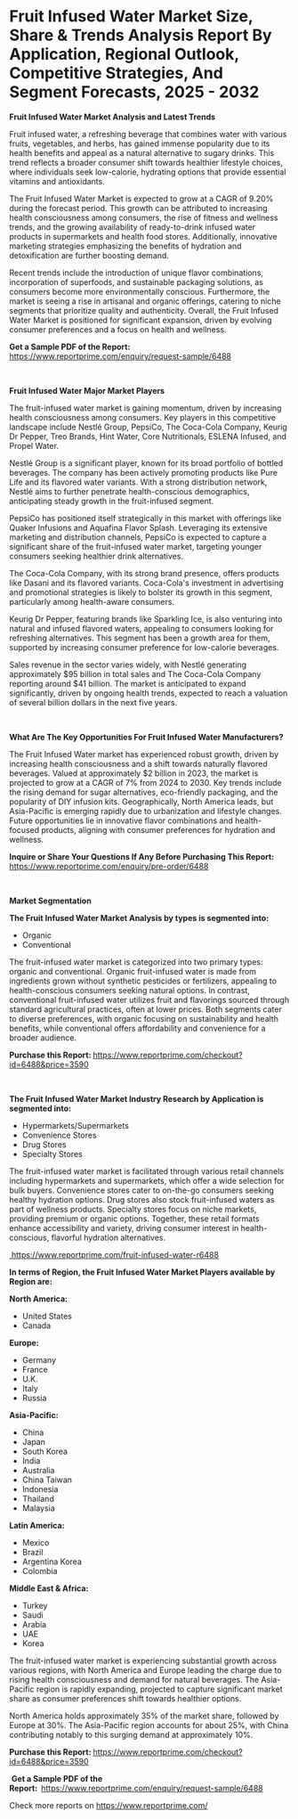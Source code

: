 <p><h1>Fruit Infused Water Market Size, Share & Trends Analysis Report By Application, Regional Outlook, Competitive Strategies, And Segment Forecasts, 2025 - 2032</h1></p><p><strong>Fruit Infused Water Market Analysis and Latest Trends</strong></p>
<p><p>Fruit infused water, a refreshing beverage that combines water with various fruits, vegetables, and herbs, has gained immense popularity due to its health benefits and appeal as a natural alternative to sugary drinks. This trend reflects a broader consumer shift towards healthier lifestyle choices, where individuals seek low-calorie, hydrating options that provide essential vitamins and antioxidants.</p><p>The Fruit Infused Water Market is expected to grow at a CAGR of 9.20% during the forecast period. This growth can be attributed to increasing health consciousness among consumers, the rise of fitness and wellness trends, and the growing availability of ready-to-drink infused water products in supermarkets and health food stores. Additionally, innovative marketing strategies emphasizing the benefits of hydration and detoxification are further boosting demand.</p><p>Recent trends include the introduction of unique flavor combinations, incorporation of superfoods, and sustainable packaging solutions, as consumers become more environmentally conscious. Furthermore, the market is seeing a rise in artisanal and organic offerings, catering to niche segments that prioritize quality and authenticity. Overall, the Fruit Infused Water Market is positioned for significant expansion, driven by evolving consumer preferences and a focus on health and wellness.</p></p>
<p><strong>Get a Sample PDF of the Report:&nbsp;</strong> <a href="https://www.reportprime.com/enquiry/request-sample/6488?utm_campaign=2885&utm_medium=2&utm_source=Github&utm_content=ia&utm_term=19032025&utm_id=fruit-infused-water">https://www.reportprime.com/enquiry/request-sample/6488</a></p>
<p>&nbsp;</p>
<p><strong>Fruit Infused Water Major Market Players</strong></p>
<p><p>The fruit-infused water market is gaining momentum, driven by increasing health consciousness among consumers. Key players in this competitive landscape include Nestlé Group, PepsiCo, The Coca-Cola Company, Keurig Dr Pepper, Treo Brands, Hint Water, Core Nutritionals, ESLENA Infused, and Propel Water.</p><p>Nestlé Group is a significant player, known for its broad portfolio of bottled beverages. The company has been actively promoting products like Pure Life and its flavored water variants. With a strong distribution network, Nestlé aims to further penetrate health-conscious demographics, anticipating steady growth in the fruit-infused segment.</p><p>PepsiCo has positioned itself strategically in this market with offerings like Quaker Infusions and Aquafina Flavor Splash. Leveraging its extensive marketing and distribution channels, PepsiCo is expected to capture a significant share of the fruit-infused water market, targeting younger consumers seeking healthier drink alternatives. </p><p>The Coca-Cola Company, with its strong brand presence, offers products like Dasani and its flavored variants. Coca-Cola's investment in advertising and promotional strategies is likely to bolster its growth in this segment, particularly among health-aware consumers. </p><p>Keurig Dr Pepper, featuring brands like Sparkling Ice, is also venturing into natural and infused flavored waters, appealing to consumers looking for refreshing alternatives. This segment has been a growth area for them, supported by increasing consumer preference for low-calorie beverages. </p><p>Sales revenue in the sector varies widely, with Nestlé generating approximately $95 billion in total sales and The Coca-Cola Company reporting around $41 billion. The market is anticipated to expand significantly, driven by ongoing health trends, expected to reach a valuation of several billion dollars in the next five years.</p></p>
<p>&nbsp;</p>
<p><strong>What Are The Key Opportunities For Fruit Infused Water Manufacturers?</strong></p>
<p><p>The Fruit Infused Water market has experienced robust growth, driven by increasing health consciousness and a shift towards naturally flavored beverages. Valued at approximately $2 billion in 2023, the market is projected to grow at a CAGR of 7% from 2024 to 2030. Key trends include the rising demand for sugar alternatives, eco-friendly packaging, and the popularity of DIY infusion kits. Geographically, North America leads, but Asia-Pacific is emerging rapidly due to urbanization and lifestyle changes. Future opportunities lie in innovative flavor combinations and health-focused products, aligning with consumer preferences for hydration and wellness.</p></p>
<p><strong>Inquire or Share Your Questions If Any Before Purchasing This Report:</strong> <a href="https://www.reportprime.com/enquiry/pre-order/6488?utm_campaign=2885&utm_medium=2&utm_source=Github&utm_content=ia&utm_term=19032025&utm_id=fruit-infused-water">https://www.reportprime.com/enquiry/pre-order/6488</a></p>
<p>&nbsp;</p>
<p><strong>Market Segmentation</strong></p>
<p><strong>The Fruit Infused Water Market Analysis by types is segmented into:</strong></p>
<p><ul><li>Organic</li><li>Conventional</li></ul></p>
<p><p>The fruit-infused water market is categorized into two primary types: organic and conventional. Organic fruit-infused water is made from ingredients grown without synthetic pesticides or fertilizers, appealing to health-conscious consumers seeking natural options. In contrast, conventional fruit-infused water utilizes fruit and flavorings sourced through standard agricultural practices, often at lower prices. Both segments cater to diverse preferences, with organic focusing on sustainability and health benefits, while conventional offers affordability and convenience for a broader audience.</p></p>
<p><strong>Purchase this Report:&nbsp;</strong><a href="https://www.reportprime.com/checkout?id=6488&price=3590&utm_campaign=2885&utm_medium=2&utm_source=Github&utm_content=ia&utm_term=19032025&utm_id=fruit-infused-water">https://www.reportprime.com/checkout?id=6488&price=3590</a></p>
<p>&nbsp;</p>
<p><strong>The Fruit Infused Water Market Industry Research by Application is segmented into:</strong></p>
<p><ul><li>Hypermarkets/Supermarkets</li><li>Convenience Stores</li><li>Drug Stores</li><li>Specialty Stores</li></ul></p>
<p><p>The fruit-infused water market is facilitated through various retail channels including hypermarkets and supermarkets, which offer a wide selection for bulk buyers. Convenience stores cater to on-the-go consumers seeking healthy hydration options. Drug stores also stock fruit-infused waters as part of wellness products. Specialty stores focus on niche markets, providing premium or organic options. Together, these retail formats enhance accessibility and variety, driving consumer interest in health-conscious, flavorful hydration alternatives.</p></p>
<p><a href="https://www.reportprime.com/fruit-infused-water-r6488?utm_campaign=2885&utm_medium=2&utm_source=Github&utm_content=ia&utm_term=19032025&utm_id=fruit-infused-water">&nbsp;https://www.reportprime.com/fruit-infused-water-r6488</a></p>
<p><strong>In terms of Region, the Fruit Infused Water Market Players available by Region are:</strong></p>
<p>
    <p> <strong> North America: </strong>
        <ul>
            <li>United States</li>
            <li>Canada</li>
        </ul>
        </p> 
    <p> <strong> Europe: </strong>
        <ul>
            <li>Germany</li>
            <li>France</li>
            <li>U.K.</li>
            <li>Italy</li>
            <li>Russia</li>
        </ul>
        </p> 
    <p> <strong> Asia-Pacific: </strong>
        <ul>
            <li>China</li>
            <li>Japan</li>
            <li>South Korea</li>
            <li>India</li>
            <li>Australia</li>
            <li>China Taiwan</li>
            <li>Indonesia</li>
            <li>Thailand</li>
            <li>Malaysia</li>
        </ul>
        </p> 
    <p> <strong> Latin America: </strong>
        <ul>
            <li>Mexico</li>
            <li>Brazil</li>
            <li>Argentina Korea</li>
            <li>Colombia</li>
        </ul>
        </p> 
    <p> <strong> Middle East & Africa: </strong>
        <ul>
            <li>Turkey</li>
            <li>Saudi</li>
            <li>Arabia</li>
            <li>UAE</li>
            <li>Korea</li>
        </ul>
    </p>
    </p>
<p><p>The fruit-infused water market is experiencing substantial growth across various regions, with North America and Europe leading the charge due to rising health consciousness and demand for natural beverages. The Asia-Pacific region is rapidly expanding, projected to capture significant market share as consumer preferences shift towards healthier options. </p><p>North America holds approximately 35% of the market share, followed by Europe at 30%. The Asia-Pacific region accounts for about 25%, with China contributing notably to this surging demand at approximately 10%.</p></p>
<p><strong>Purchase this Report: </strong><a href="https://www.reportprime.com/checkout?id=6488&price=3590&utm_campaign=2885&utm_medium=2&utm_source=Github&utm_content=ia&utm_term=19032025&utm_id=fruit-infused-water">https://www.reportprime.com/checkout?id=6488&price=3590</a></p>
<p>&nbsp;<strong>Get a Sample PDF of the Report:&nbsp;&nbsp;</strong><a href="https://www.reportprime.com/enquiry/request-sample/6488?utm_campaign=2885&utm_medium=2&utm_source=Github&utm_content=ia&utm_term=19032025&utm_id=fruit-infused-water">https://www.reportprime.com/enquiry/request-sample/6488</a></p>
<p><strong></strong></p>
<p>Check more reports on <a href="https://www.reportprime.com/?utm_campaign=2885&utm_medium=2&utm_source=Github&utm_content=ia&utm_term=19032025&utm_id=fruit-infused-water">https://www.reportprime.com/</a></p>